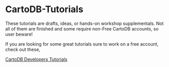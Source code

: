 CartoDB-Tutorials
=================

These tutorials are drafts, ideas, or hands-on workshop supplementals. Not all of them are finished and some require non-Free CartoDB accounts, so user beware!

If you are looking for some great tutorials sure to work on a free account, check out these,

[CartoDB Developers Tutorials](http://developers.cartodb.com/tutorials.html)

